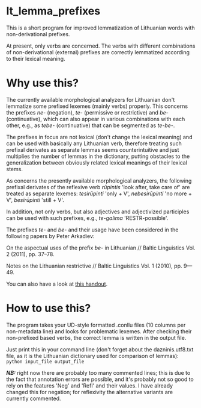 # lt_lemma_prefixes
This is a short program for improved lemmatization of Lithuanian words with non-derivational prefixes.

At present, only verbs are concerned. The verbs with different combinations of non-derivational (external) prefixes are correctly lemmatized according to their lexical meaning.

# Why use this?
The currently available morphological analyzers for Lithuanian don't lemmatize some prefixed lexemes (mainly verbs) properly. This concerns the prefixes *ne-* (negation), *te-* (permissive or restrictive) and *be-* (continuative), which can also appear in various combinations with each other, e.g., as *tebe-* (continuative) that can be segmented as *te-be-*.

The prefixes in focus are not lexical (don't change the lexical meaning) and can be used with basically any Lithuanian verb, therefore treating such prefixal derivates as separate lemmas seems counterintuitive and just multiplies the number of lemmas in the dictionary, putting obstacles to the generalization between obviously related lexical meanings of their lexical stems.

As concerns the presently available morphological analyzers, the following prefixal derivates of the reflexive verb *rūpintis* 'look after, take care of' are treated as separate lexemes: *tesirūpinti* 'only + V', *nebesirūpinti* 'no more + V', *besirūpinti* 'still + V'.

In addition, not only verbs, but also adjectives and adjectivized participles can be used with such prefixes, e.g., *te-galima* 'RESTR-possible'.

The prefixes *te-* and *be-* and their usage have been considered in the following papers by Peter Arkadiev:

On the aspectual uses of the prefix *be*- in Lithuanian // Baltic Linguistics Vol. 2 (2011), pp. 37–78.

Notes on the Lithuanian restrictive // Baltic Linguistics Vol. 1 (2010), pp. 9—49.

You can also have a look at [this handout](https://inslav.ru/images/stories/people/arkadiev/Arkadiev_2012_te_be_Helsinki.pdf).

# How to use this?

The program takes your UD-style formatted .conllu files (10 columns per non-metadata line) and looks for problematic lexemes. After checking their non-prefixed based verbs, the correct lemma is written in the output file.

Just print this in your command line (don't forget about the dazninis.utf8.txt file, as it is the Lithuanian dictionary used for comparison of lemmas):
`python input_file output_file`


***NB:*** right now there are probably too many commented lines; this is due to the fact that annotation errors are possible, and it's probably not so good to rely on the features 'Neg' and 'Refl' and their values. I have already changed this for negation; for reflexivity the alternative variants are currently commented.
